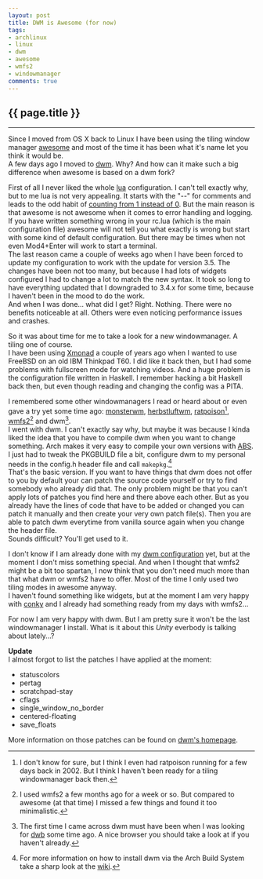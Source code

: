 ```yaml
---
layout: post
title: DWM is Awesome (for now)
tags:
- archlinux
- linux
- dwm
- awesome
- wmfs2
- windowmanager
comments: true
---
```


{{ page.title }}
----------------
----------------

Since I moved from OS X back to Linux I have been using the tiling window
manager [awesome](https://awesome.naquadah.org) and most of the time it has been
what it's name let you think it would be.  
A few days ago I moved to [dwm](http://dwm.suckless.org/). Why? And how can it
make such a big difference when awesome is based on a dwm fork?

First of all I never liked the whole [lua](http://www.lua.org/) configuration. I
can't tell exactly why, but to me lua is not very appealing. It starts with the
"--" for comments and leads to the odd habit of [counting from 1 instead of
0](http://lua-users.org/wiki/CountingFromOne).  But the main reason is that
awesome is not awesome when it comes to error handling and logging. If you have
written something wrong in your rc.lua (which is the main configuration file)
awesome will not tell you what exactly is wrong but start with some kind of
default configuration. But there may be times when not even Mod4+Enter will work
to start a terminal.  
The last reason came a couple of weeks ago when I have been forced to update my
configuration to work with the update for version 3.5. The changes have been not
too many, but because I had lots of widgets configured I had to change a lot to
match the new syntax. It took so long to have everything updated that I
downgraded to 3.4.x for some time, because I haven't been in the mood to do the
work.  
And when I was done... what did I get? Right. Nothing. There were no benefits
noticeable at all. Others were even noticing performance issues and crashes.

So it was about time for me to take a look for a new windowmanager. A tiling one 
of course.  
I have been using [Xmonad](http://xmonad.org/) a couple of years ago when I
wanted to use FreeBSD on an old IBM Thinkpad T60. I did like it back then, but I
had some problems with fullscreen mode for watching videos. And a huge problem
is the configuration file written in Haskell. I remember hacking a bit Haskell
back then, but even though reading and changing the config was a PITA.

I remembered some other windowmanagers I read or heard about or even gave a try
yet some time ago:
[monsterwm](http://github.com/c00kiemon5ter/monsterwm),
[herbstluftwm](http://wwwcip.cs.fau.de/~re06huxa/herbstluftwm/),
[ratpoison](http://www.nongnu.org/ratpoison/)[^1],
[wmfs2](http://wmfs.info/)[^2]
and dwm[^3].  
I went with dwm. I can't exactly say why, but maybe it was because I kinda liked
the idea that you have to compile dwm when you want to change something. Arch
makes it very easy to compile your own versions with
[ABS](https://wiki.archlinux.org/index.php/Abs). I just had to tweak the
PKGBUILD file a bit, configure dwm to my personal needs in the config.h
header file and call `makepkg`.[^4]  
That's the basic version. If you want to have things that dwm does not offer to
you by default your can patch the source code yourself or try to find somebody
who already did that. The only problem might be that you can't apply lots of
patches you find here and there above each other. But as you already have the
lines of code that have to be added or changed you can patch it manually and
then create your very own patch file(s). Then you are able to patch dwm
everytime from vanilla source again when you change the header file.  
Sounds difficult? You'll get used to it.

I don't know if I am already done with my [dwm
configuration](https://github.com/madhatter/dwm) yet, but at the moment I don't
miss something special. And when I thought that wmfs2 might be a bit too
spartan, I now think that you don't need much more than that what dwm or wmfs2
have to offer. Most of the time I only used two tiling modes in awesome anyway.  
I haven't found something like widgets, but at the moment I am very happy with
[conky](http://conky.sourceforge.net/) and I already had something ready from my
days with wmfs2...

For now I am very happy with dwm. But I am pretty sure it won't be the last
windowmanager I install. What is it about this *Unity* everbody is talking about
lately...?

**Update**  
I almost forgot to list the patches I have applied at the moment:  

* statuscolors
* pertag
* scratchpad-stay
* cflags
* single_window_no_border
* centered-floating
* save_floats

More information on those patches can be found on [dwm's homepage](http://dwm.suckless.org/patches/).

[^1]: I don't know for sure, but I think I even had ratpoison running for a few
    days back in 2002. But I think I haven't been ready for a tiling windowmanager
    back then.

[^2]: I used wmfs2 a few months ago for a week or so. But compared to awesome (at
    that time) I missed a few things and found it too minimalistic.

[^3]: The first time I came across dwm must have been when I was looking for
    [dwb](http://portix.bitbucket.org/dwb/) some time ago. A nice browser you should
    take a look at if you haven't already.

[^4]: For more information on how to install dwm via the Arch Build System take
    a sharp look at the [wiki](https://wiki.archlinux.org/index.php/Dwm).

